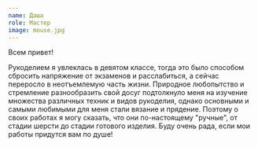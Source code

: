 ```yaml
---
name: Даша
role: Мастер
image: mouse.jpg
---
```


Всем привет!

Рукоделием я увлеклась в девятом классе, тогда это было способом сбросить напряжение от экзаменов и расслабиться, а сейчас переросло в неотъемлемую часть жизни. Природное любопытство и стремление разнообразить свой досуг подтолкнуло меня на изучение множества различных техник и видов рукоделия, однако основными и самыми любимыми для меня стали вязание и прядение. Поэтому о своих работах я могу сказать, что они по-настоящему "ручные", от стадии шерсти до стадии готового изделия. Буду очень рада, если мои работы придутся вам по душе!
